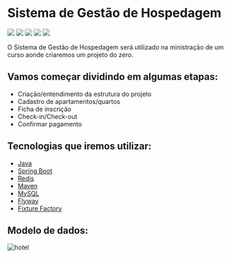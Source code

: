 # Sistema de Gestão de Hospedagem

![](https://img.shields.io/badge/Status-Em%20Desenvolvimento-orange)
![](https://img.shields.io/badge/Autor-Daniel%20Wisky-brightgreen)
![](https://img.shields.io/badge/Language-Java-brightgreen)
![](https://img.shields.io/badge/Framework-Spring%20Boot-brightgreen)
![](https://img.shields.io/badge/Arquitetura-Clean%20Arch-brightgreen)

O Sistema de Gestão de Hospedagem será utilizado na ministração de um curso aonde criaremos um projeto do zero.

## Vamos começar dividindo em algumas etapas:

* Criação/entendimento da estrutura do projeto
* Cadastro de apartamentos/quartos
* Ficha de inscrição
* Check-in/Check-out
* Confirmar pagamento

## Tecnologias que iremos utilizar:

* [Java](https://www.java.com/pt-BR/)
* [Spring Boot](https://spring.io/projects/spring-boot)
* [Redis](https://redis.io/)
* [Maven](https://maven.apache.org/)
* [MySQL](https://www.mysql.com/)
* [Flyway](https://flywaydb.org/)
* [Fixture Factory](https://github.com/six2six/fixture-factory)

## Modelo de dados:

![hotel](https://user-images.githubusercontent.com/2626931/157117510-9ba6ca51-bac4-42fd-8779-65f8e6615b0f.png)
